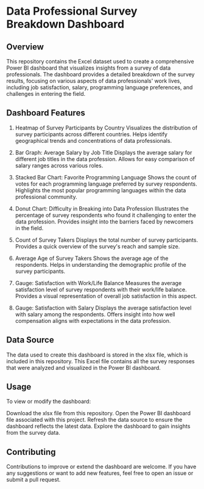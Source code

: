# Data Professional Survey Breakdown Dashboard
## Overview
This repository contains the Excel dataset used to create a comprehensive Power BI dashboard that visualizes insights from a survey of data professionals. The dashboard provides a detailed breakdown of the survey results, focusing on various aspects of data professionals' work lives, including job satisfaction, salary, programming language preferences, and challenges in entering the field.

## Dashboard Features
1. Heatmap of Survey Participants by Country
Visualizes the distribution of survey participants across different countries.
Helps identify geographical trends and concentrations of data professionals.

2. Bar Graph: Average Salary by Job Title
Displays the average salary for different job titles in the data profession.
Allows for easy comparison of salary ranges across various roles.

3. Stacked Bar Chart: Favorite Programming Language
Shows the count of votes for each programming language preferred by survey respondents.
Highlights the most popular programming languages within the data professional community.

4. Donut Chart: Difficulty in Breaking into Data Profession
Illustrates the percentage of survey respondents who found it challenging to enter the data profession.
Provides insight into the barriers faced by newcomers in the field.

5. Count of Survey Takers
Displays the total number of survey participants.
Provides a quick overview of the survey's reach and sample size.

6. Average Age of Survey Takers
Shows the average age of the respondents.
Helps in understanding the demographic profile of the survey participants.

7. Gauge: Satisfaction with Work/Life Balance
Measures the average satisfaction level of survey respondents with their work/life balance.
Provides a visual representation of overall job satisfaction in this aspect.

8. Gauge: Satisfaction with Salary
Displays the average satisfaction level with salary among the respondents.
Offers insight into how well compensation aligns with expectations in the data profession.

## Data Source
The data used to create this dashboard is stored in the xlsx file, which is included in this repository. This Excel file contains all the survey responses that were analyzed and visualized in the Power BI dashboard.

## Usage
To view or modify the dashboard:

Download the xlsx file from this repository.
Open the Power BI dashboard file associated with this project.
Refresh the data source to ensure the dashboard reflects the latest data.
Explore the dashboard to gain insights from the survey data.

## Contributing
Contributions to improve or extend the dashboard are welcome. If you have any suggestions or want to add new features, feel free to open an issue or submit a pull request.

